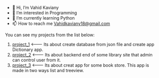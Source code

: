 - 👋 Hi, I’m Vahid Kaviany
- 👀 I’m interested in Programming
- 🌱 I’m currently learning Python
- 📫 How to reach me Vahidkaviany18@gmail.com

You can see my projects from the list below:
1. [project_1](https://github.com/vahidka1/project_1.git) <--- Its about create database from json file and create app Dictionary app.
2. [project_2](https://github.com/vahidka1/Project_2.git) <--- Its about backend end of some library site that admin can control user from it.
3. [project_3](https://github.com/vahidka1/Project_3.git) <--- Its about creat app for some book store. This app is made in two ways list and treeview.

<!---
vahidka1/vahidka1 is a ✨ special ✨ repository because its `README.md` (this file) appears on your GitHub profile.
You can click the Preview link to take a look at your changes.
--->
